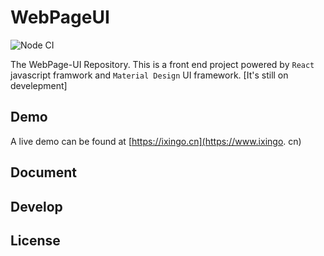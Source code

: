 # WebPageUI
![Node CI](https://github.com/iXingo/WebPageUI/workflows/Node%20CI/badge.svg)

The WebPage-UI Repository.
This is a front end project powered by `React` javascript framwork and `Material Design` UI framework.
[It's still on develepment]

## Demo
A live demo can be found at [https://ixingo.cn](https://www.ixingo.
cn)

## Document

## Develop

## License
